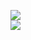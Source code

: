 [![](https://img.shields.io/badge/Made%20With-Github%20Spray-lightgrey.svg?style=for-the-badge&logo=github)](https://github.com/Annihil/github-spray#20283)  
[![](https://i.imgur.com/2DrTn0Z.gif)](https://github.com/Annihil/github-spray)